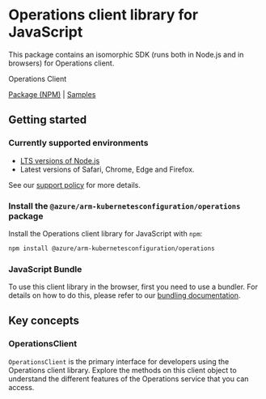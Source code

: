 # Operations client library for JavaScript

This package contains an isomorphic SDK (runs both in Node.js and in browsers) for Operations client.

Operations Client

[Package (NPM)](https://www.npmjs.com/package/@azure/arm-kubernetesconfiguration/operations) |
[Samples](https://github.com/Azure-Samples/azure-samples-js-management)

## Getting started

### Currently supported environments

- [LTS versions of Node.js](https://github.com/nodejs/release#release-schedule)
- Latest versions of Safari, Chrome, Edge and Firefox.

See our [support policy](https://github.com/Azure/azure-sdk-for-js/blob/main/SUPPORT.md) for more details.


### Install the `@azure/arm-kubernetesconfiguration/operations` package

Install the Operations client library for JavaScript with `npm`:

```bash
npm install @azure/arm-kubernetesconfiguration/operations
```



### JavaScript Bundle
To use this client library in the browser, first you need to use a bundler. For details on how to do this, please refer to our [bundling documentation](https://aka.ms/AzureSDKBundling).

## Key concepts

### OperationsClient

`OperationsClient` is the primary interface for developers using the Operations client library. Explore the methods on this client object to understand the different features of the Operations service that you can access.

